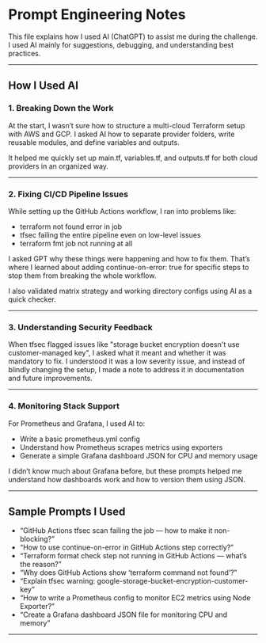 # Prompt Engineering Notes

This file explains how I used AI (ChatGPT) to assist me during the challenge. I used AI mainly for suggestions, debugging, and understanding best practices.

---

## How I Used AI

### 1. Breaking Down the Work

At the start, I wasn’t sure how to structure a multi-cloud Terraform setup with AWS and GCP. I asked AI how to separate provider folders, write reusable modules, and define variables and outputs.

It helped me quickly set up main.tf, variables.tf, and outputs.tf for both cloud providers in an organized way.

---

### 2. Fixing CI/CD Pipeline Issues

While setting up the GitHub Actions workflow, I ran into problems like:

- terraform not found error in job
- tfsec failing the entire pipeline even on low-level issues
- terraform fmt job not running at all

I asked GPT why these things were happening and how to fix them. That’s where I learned about adding continue-on-error: true for specific steps to stop them from breaking the whole workflow.

I also validated matrix strategy and working directory configs using AI as a quick checker.

---

### 3. Understanding Security Feedback

When tfsec flagged issues like "storage bucket encryption doesn't use customer-managed key", I asked what it meant and whether it was mandatory to fix. I understood it was a low severity issue, and instead of blindly changing the setup, I made a note to address it in documentation and future improvements.

---

### 4. Monitoring Stack Support

For Prometheus and Grafana, I used AI to:

- Write a basic prometheus.yml config
- Understand how Prometheus scrapes metrics using exporters
- Generate a simple Grafana dashboard JSON for CPU and memory usage

I didn’t know much about Grafana before, but these prompts helped me understand how dashboards work and how to version them using JSON.

---

## Sample Prompts I Used

- “GitHub Actions tfsec scan failing the job — how to make it non-blocking?”
- “How to use continue-on-error in GitHub Actions step correctly?”
- “Terraform format check step not running in GitHub Actions — what’s the reason?”
- “Why does GitHub Actions show ‘terraform command not found’?”
- “Explain tfsec warning: google-storage-bucket-encryption-customer-key”
- “How to write a Prometheus config to monitor EC2 metrics using Node Exporter?”
- “Create a Grafana dashboard JSON file for monitoring CPU and memory”

---